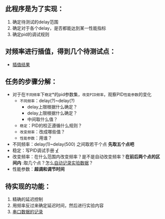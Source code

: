 <!--
 * @Author: Runze Yuan 1959180242@qq.com
 * @Date: 2022-11-17 09:17:41
 * @LastEditors: Runze Yuan 1959180242@qq.com
 * @LastEditTime: 2022-11-18 20:23:55
 * @FilePath: \RS_AS2\Experiments\TuningTest\README.md
 * @Description: 
 * 
 * Copyright (c) 2022 by Runze Yuan 1959180242@qq.com, All Rights Reserved. 
-->
<!--
 * @Author: Runze Yuan 1959180242@qq.com
 * @Date: 2022-11-14 18:59:05
 * @LastEditors: Runze Yuan 1959180242@qq.com
 * @LastEditTime: 2022-11-18 20:12:13
 * @FilePath: \RS_AS2\Experiments\TuningTest\README.md
 * @Description: 
 * 
 * Copyright (c) 2022 by Runze Yuan 1959180242@qq.com, All Rights Reserved. 
-->
## 此程序是为了实现：
1. 确定待测试的delay范围
2. 确定对于各个delay，是否都能达到某一性能指标
3. 确定pid的调试规则

## 对**频率**进行插值，得到几个待测试点：
- [插值结果](https://zh.planetcalc.com/9023/?xy=0%201000%0A4%202&interpolate=1%202%203)


## 任务的步骤分解：
 - 对于在`不同频率`下`稳定`*的pid参数集，`改变PID频率`，观察PID`性能参数`的变化
   - `不同频率`：delay(?)~delay(?) 
     - delay上限根据什么确定？
     - delay上限根据什么确定？
     - 中间取什么值？
   - `稳定`：PID的校正遵循什么规则？
   - `改变频率`：改成哪些值？
   - `性能参数`：用谁？
 - 不同频率：delay(1)~delay(500) 之间取若干个点 **先取五个点吧**
 - 稳定：写PID调试手册 [**√**](https://github.com/Vehshanaan/RS_AS2/blob/main/Experiments/TuningExercise/PID%E8%B0%83%E8%AF%95%E6%89%8B%E5%86%8C.md)
 - 改变频率：在什么范围内改变频率？是不是自动改变频率？**在前后两个点的区间内** :取几个点？怎么[自动记录实验数据](https://www.youtube.com/watch?v=RWgyCcnUxPY&ab_channel=ShuvangkarDas)？
 - 性能参数：**超调和调节时间**

## 待实现的功能：
1. 精确的延迟控制
2. 用频率反过来确定延迟时间，然后进行实验内容
3. [串口数据的记录](https://www.youtube.com/watch?v=RWgyCcnUxPY&ab_channel=ShuvangkarDas)

